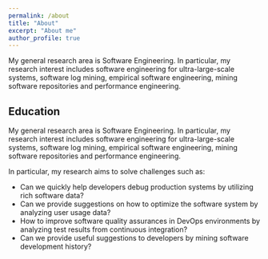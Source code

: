 ```yaml
---
permalink: /about
title: "About"
excerpt: "About me"
author_profile: true
---
```


My general research area is Software Engineering. In particular, my research interest includes software engineering for ultra-large-scale systems, software log mining, empirical software engineering, mining software repositories and performance engineering.

Education
------

My general research area is Software Engineering. In particular, my research interest includes software engineering for ultra-large-scale systems, software log mining, empirical software engineering, mining software repositories and performance engineering.

In particular, my research aims to solve challenges such as:

- Can we quickly help developers debug production systems by utilizing rich software data?
- Can we provide suggestions on how to optimize the software system by analyzing user usage data?
- How to improve software quality assurances in DevOps environments by analyzing test results from continuous integration?
- Can we provide useful suggestions to developers by mining software development history?